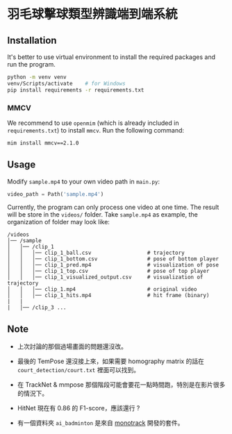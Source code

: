 # 羽毛球擊球類型辨識端到端系統

## Installation

It's better to use virtual environment to install the required packages and run the program.
```bash
python -m venv venv
venv/Scripts/activate    # for Windows
pip install requirements -r requirements.txt
```

### MMCV

We recommend to use `openmim` (which is already included in `requirements.txt`) to install `mmcv`. Run the following command:
```bash
mim install mmcv==2.1.0
```

## Usage

Modify `sample.mp4` to your own video path in `main.py`:
```py
video_path = Path('sample.mp4')
```
Currently, the program can only process one video at one time. The result will be store in the `videos/` folder. Take `sample.mp4` as example, the organization of folder may look like:
```
/videos
│── /sample               
│   │── /clip_1
│   │   │── clip_1_ball.csv                  # trajectory
│   │   │── clip_1_bottom.csv                # pose of bottom player
│   │   │── clip_1_pred.mp4                  # visualization of pose
│   │   │── clip_1_top.csv                   # pose of top player
│   │   │── clip_1_visualized_output.csv     # visualization of trajectory
│   │   │── clip_1.mp4                       # original video
│   │   │── clip_1_hits.mp4                  # hit frame (binary)
|   |
|   │── /clip_3 ...

```

## Note

- 上次討論的那個過場畫面的問題還沒改。

- 最後的 TemPose 還沒接上來，如果需要 homography matrix 的話在 `court_detection/court.txt` 裡面可以找到。

- 在 TrackNet & mmpose 那個階段可能會要花一點時間跑，特別是在影片很多的情況下。

- HitNet 現在有 0.86 的 F1-score，應該還行 ?

- 有一個資料夾 `ai_badminton` 是來自 [monotrack](https://github.com/jhwang7628/monotrack) 開發的套件。

